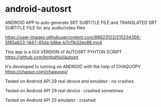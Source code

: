 # android-autosrt
ANDROID APP to auto generate SRT SUBTITLE FILE and TRANSLATED SRT SUBTITLE FILE for any audio/video files

https://user-images.githubusercontent.com/88623122/215234356-5f85a823-1447-45da-b8be-b7cf1b32ec88.mp4

This app is a GUI VERSION of AUTOSRT PYHTON SCRIPT https://github.com/botbahlul/autosrt

It's developed to running on ANDROID with the help of CHAQUOPY https://chaquo.com/chaquopy/

Tested on Android API 29 real device and emulator : no crashes

Tested on Android API 29 real device : crashed sometimes

Tested on Android API 25 emulator : crashed
